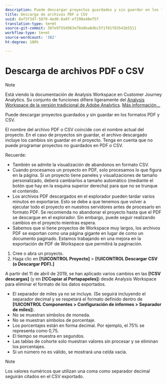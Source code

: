 ```yaml
---
description: Puede descargar proyectos guardados y sin guardar en los formatos PDF y CSV.
title: Descarga de archivos PDF o CSV
uuid: 8af5f3d7-5870-4ed6-8a9f-ef290a48ef5f
translation-type: tm+mt
source-git-commit: 387e9755d963e70a9ba8dbc5f1f01f83541b5511
workflow-type: tm+mt
source-wordcount: '382'
ht-degree: 100%

---
```



# Descarga de archivos PDF o CSV

>[!NOTE]
>
>Está viendo la documentación de Analysis Workspace en Customer Journey Analytics. Su conjunto de funciones difiere ligeramente del [Analysis Workspace de la versión tradicional de Adobe Analytics](https://docs.adobe.com/content/help/es-ES/analytics/analyze/analysis-workspace/home.html). [Más información...](/help/getting-started/cja-aa.md)

Puede descargar proyectos guardados y sin guardar en los formatos PDF y CSV.

El nombre del archivo PDF o CSV coincide con el nombre actual del proyecto. En el caso de proyectos sin guardar, el archivo descargado incluye los cambios sin guardar en el proyecto. Tenga en cuenta que no puede programar proyectos no guardados en PDF o CSV.

Recuerde:

* También se admite la visualización de abandonos en formato CSV.
* Cuando procesamos un proyecto en PDF, solo procesamos lo que figura en la página. Si un proyecto tiene paneles y visualizaciones de tamaño personalizado, deberá cambiarlos a tamaño automático (mediante el botón que hay en la esquina superior derecha) para que no se trunque el contenido.
* Los archivos PDF descargados en el explorador pueden tardar varios minutos en exportarse. Esto se debe a que tenemos que volver a ejecutar todo el proyecto en nuestros servidores antes de procesarlo en formato PDF. Se recomienda no abandonar el proyecto hasta que el PDF se descargue en el explorador. Sin embargo, puede seguir realizando cambios en el proyecto mientras espera.
* Sabemos que si tiene proyectos de Workspace muy largos, los archivos PDF se exportan como una página gigante en lugar de como un documento paginado. Estamos trabajando en una mejora en la exportación de PDF de Workspace que permitirá la paginación.

1. Cree o abra un proyecto.
1. Haga clic en **[!UICONTROL Proyecto]** > **[!UICONTROL Descargar CSV (o Descargar PDF).]**

A partir del 11 de abril de 2019, se han aplicado varios cambios en las **[!CSV descargas]** (y en **[!CCopiar al Portapapeles]**) desde Analysis Workspace para eliminar el formato de los datos exportados.
* El separador de miles ya no se incluye. (Se seguirá incluyendo el separador decimal y se respetará el formato definido dentro de **[!UICONTROL Componentes > Configuración de informes > Separador de miles]**).
* No se muestran símbolos de moneda.
* No se muestran símbolos de porcentaje.
* Los porcentajes están en forma decimal. Por ejemplo, el 75% se representa como 0,75.
* El tiempo se muestra en segundos.
* Las tablas de cohorte solo muestran valores sin procesar y se eliminan los porcentajes.
* Si un número no es válido, se mostrará una celda vacía.

>[!NOTE]
>
>Los valores numéricos que utilizan una coma como separador decimal seguirán citados en el CSV exportado.
